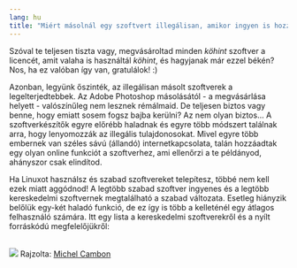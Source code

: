 ```yaml
---
lang: hu
title: "Miért másolnál egy szoftvert illegálisan, amikor ingyen is hozzájuthatsz?"
---
```


Szóval te teljesen tiszta vagy, megvásároltad minden *köhint* szoftver a licencét, amit valaha is használtál *köhint*, és hagyjanak már ezzel békén? Nos, ha ez valóban így van, gratulálok! :)

Azonban, legyünk őszinték, az illegálisan másolt szoftverek a legelterjedtebbek. Az Adobe Photoshop másolásától - a megvásárlása helyett - valószínűleg nem lesznek rémálmaid. De teljesen biztos vagy benne, hogy emiatt sosem fogsz bajba kerülni? Az nem olyan biztos... A szoftverkészítők egyre előrébb haladnak és egyre több módszert találnak arra, hogy lenyomozzák az illegális tulajdonosokat. Mivel egyre több embernek van széles sávú (állandó) internetkapcsolata, talán hozzáadtak egy olyan online funkciót a szoftverhez, ami ellenőrzi a te példányod, ahányszor csak elindítod.

Ha Linuxot használsz és szabad szoftvereket telepítesz, többé nem kell ezek miatt aggódnod! A legtöbb szabad szoftver ingyenes és a legtöbb kereskedelmi szoftvernek megtalálható a szabad változata. Esetleg hiányzik belőlük egy-két haladó funkció, de ez így is több a kelleténél egy átlagos felhasználó számára. Itt egy lista a kereskedelmi szoftverekről és a nyílt forráskódú megfelelőjükről:

<?php

table_parser ("Igen", "Nem", "Kereskedelmi", "Nyílt forráskódú", "Fut Windows-on?");


<br /><br>

<img src="Images/warez.png" />

Rajzolta: <a href="http://michel.cambon.free.fr/ampere/salle1bis.htm">Michel Cambon</a>




